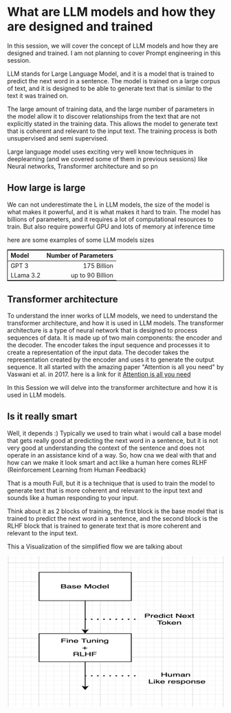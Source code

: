 # What are LLM models and how they are designed and trained

In this session, we will cover the concept of LLM models and how they are designed and trained. I am not planning to cover Prompt engineering in this session.

LLM stands for Large Language Model, and it is a model that is trained to predict the next word in a sentence. The model is trained on a large corpus of text, and it is designed to be able to generate text that is similar to the text it was trained on.

The large amount of training data, and the large number of parameters in the model allow it to discover relationships from the text that are not explicitly stated in the training data. This allows the model to generate text that is coherent and relevant to the input text. The training process
is both unsupervised and semi supervised.

Large language model uses exciting very well know techniques in deeplearning (and we covered some of them in previous sessions) like Neural networks, Transformer architecture and so pn

## How large is large

We can not underestimate the L in LLM models, the size of the model is what makes it powerful, and it is what makes it hard to train. The model has billions of parameters, and it requires a lot of computational resources to train. But also require powerful GPU and lots of memory at inference time

here are some examples of some LLM models sizes

<table style="width:100%; border: 1px solid black;">
  <thead>
    <tr>
      <th style="text-align:left;">Model</th>
      <th style="text-align:right;">Number of Parameters</th>
    </tr>
  </thead>
  <tbody>
    <tr>
      <td style="text-align:left;">GPT 3</td>
      <td style="text-align:right;">175 Billion</td>
    </tr>
    <tr>
      <td style="text-align:left;">LLama 3.2 </td>
      <td style="text-align:right;">up to 90 Billion</td>
    </tr>
  </tbody>
</table>

## Transformer architecture

To understand  the inner works of LLM models, we need to understand the transformer architecture, and how it is used in LLM models. The transformer
architecture is a type of neural network that is designed to process sequences of data. It is made up of two main components: the encoder and the decoder. 
The encoder takes the input sequence and processes it to create a representation of the input data. The decoder takes the representation created by the 
encoder and uses it to generate the output sequence. It all started with the amazing paper "Attention is all you need" by Vaswani et al. in 2017. here 
is a link for it [Attention is all you need](https://arxiv.org/abs/1706.03762)

In this Session we will delve into the transformer architecture and how it is used in LLM models.

## Is it really smart

Well, it depends :) 
Typically we used to train what i would call a base model that gets really good at predicting the next word in a sentence, but it
is not very good at understanding the context of the sentence and does not operate in an assistance kind of a way.
So, how cna we deal with that and how can we make it look smart and act like a human here comes RLHF (Reinforcement Learning from Human Feedback)

That is a mouth Full, but it is a technique that is used to train the model to generate text that is more coherent and relevant to the input text
and sounds like a human responding to your input.

Think about it as 2 blocks of training, the first block is the base model that is trained to predict the next word in a sentence, and the second
block is the RLHF block that is trained to generate text that is more coherent and relevant to the input text.

This a Visualization of the simplified flow we are talking about
<p align="center"> 
<img src="images/RLHF.png" height="350" width="650">
</p>

